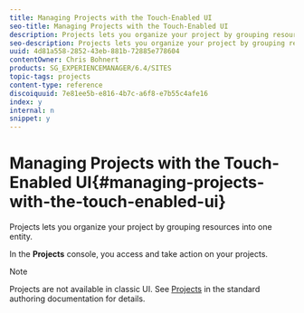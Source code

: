 ```yaml
---
title: Managing Projects with the Touch-Enabled UI
seo-title: Managing Projects with the Touch-Enabled UI
description: Projects lets you organize your project by grouping resources into one entity.
seo-description: Projects lets you organize your project by grouping resources into one entity.
uuid: 4d81a558-2852-43eb-881b-72885e778604
contentOwner: Chris Bohnert
products: SG_EXPERIENCEMANAGER/6.4/SITES
topic-tags: projects
content-type: reference
discoiquuid: 7e81ee5b-e816-4b7c-a6f8-e7b55c4afe16
index: y
internal: n
snippet: y
---
```


# Managing Projects with the Touch-Enabled UI{#managing-projects-with-the-touch-enabled-ui}

Projects lets you organize your project by grouping resources into one entity.

In the **Projects** console, you access and take action on your projects.

>[!NOTE]
>
>Projects are not available in classic UI. See [Projects](../../../sites/authoring/using/projects.md) in the standard authoring documentation for details.

